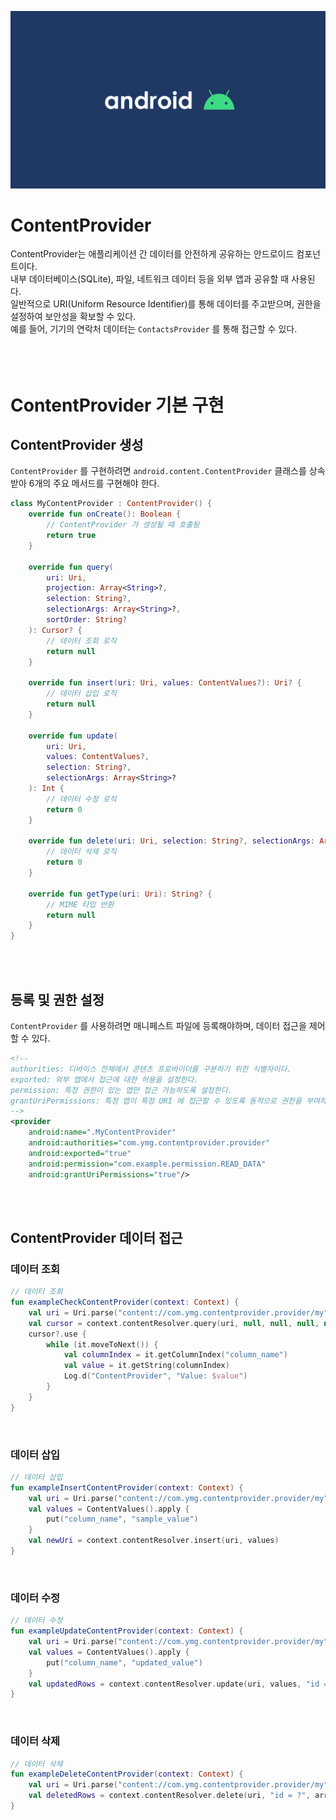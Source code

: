 ![banner](./android.png)
# ContentProvider
ContentProvider는 애플리케이션 간 데이터를 안전하게 공유하는 안드로이드 컴포넌트이다.<br/>
내부 데이터베이스(SQLite), 파일, 네트워크 데이터 등을 외부 앱과 공유할 때 사용된다.<br/>
일반적으로 URI(Uniform Resource Identifier)를 통해 데이터를 주고받으며, 권한을 설정하여 보안성을 확보할 수 있다.<br/>
예를 들어, 기기의 연락처 데이터는 `ContactsProvider` 를 통해 접근할 수 있다.<br/>
<br/>
<br/>
<br/>



# ContentProvider 기본 구현
## ContentProvider 생성
`ContentProvider` 를 구현하려면 `android.content.ContentProvider` 클래스를 상속받아 6개의 주요 메서드를 구현해야 한다.<br/>

```kotlin
class MyContentProvider : ContentProvider() {
    override fun onCreate(): Boolean {
        // ContentProvider 가 생성될 때 호출됨
        return true
    }

    override fun query(
        uri: Uri,
        projection: Array<String>?,
        selection: String?,
        selectionArgs: Array<String>?,
        sortOrder: String?
    ): Cursor? {
        // 데이터 조회 로직
        return null
    }

    override fun insert(uri: Uri, values: ContentValues?): Uri? {
        // 데이터 삽입 로직
        return null
    }

    override fun update(
        uri: Uri,
        values: ContentValues?,
        selection: String?,
        selectionArgs: Array<String>?
    ): Int {
        // 데이터 수정 로직
        return 0
    }

    override fun delete(uri: Uri, selection: String?, selectionArgs: Array<String>?): Int {
        // 데이터 삭제 로직
        return 0
    }

    override fun getType(uri: Uri): String? {
        // MIME 타입 반환
        return null
    }
}
```
<br/>
<br/>

## 등록 및 권한 설정
`ContentProvider` 를 사용하려면 매니페스트 파일에 등록해야하며, 데이터 접근을 제어할 수 있다.<br/>

```xml
<!-- 
authorities: 디바이스 전체에서 콘텐츠 프로바이더를 구분하기 위한 식별자이다.
exported: 외부 앱에서 접근에 대한 허용을 설정한다.
permission: 특정 권한이 있는 앱만 접근 가능하도록 설정한다.
grantUriPermissions: 특정 앱이 특정 URI 에 접근할 수 있도록 동적으로 권한을 부여하는 기능으로, 앱이 미리 선언한 권한이 없어도 특정 URI 에 대해 읽기(READ) 또는 쓰기(WRITE) 권한을 일시적으로 부여할 수 있다.
-->
<provider
    android:name=".MyContentProvider"
    android:authorities="com.ymg.contentprovider.provider"
    android:exported="true"
    android:permission="com.example.permission.READ_DATA"
    android:grantUriPermissions="true"/>
```
<br/>
<br/>

## ContentProvider 데이터 접근
### 데이터 조회
```kotlin
// 데이터 조회
fun exampleCheckContentProvider(context: Context) {
    val uri = Uri.parse("content://com.ymg.contentprovider.provider/my")
    val cursor = context.contentResolver.query(uri, null, null, null, null)
    cursor?.use {
        while (it.moveToNext()) {
            val columnIndex = it.getColumnIndex("column_name")
            val value = it.getString(columnIndex)
            Log.d("ContentProvider", "Value: $value")
        }
    }
}
```
<br/>

### 데이터 삽입
```kotlin
// 데이터 삽입
fun exampleInsertContentProvider(context: Context) {
    val uri = Uri.parse("content://com.ymg.contentprovider.provider/my")
    val values = ContentValues().apply {
        put("column_name", "sample_value")
    }
    val newUri = context.contentResolver.insert(uri, values)
}
```
<br/>

### 데이터 수정
```kotlin
// 데이터 수정
fun exampleUpdateContentProvider(context: Context) {
    val uri = Uri.parse("content://com.ymg.contentprovider.provider/my")
    val values = ContentValues().apply {
        put("column_name", "updated_value")
    }
    val updatedRows = context.contentResolver.update(uri, values, "id = ?", arrayOf("1"))
}
```
<br/>

### 데이터 삭제
```kotlin
// 데이터 삭제
fun exampleDeleteContentProvider(context: Context) {
    val uri = Uri.parse("content://com.ymg.contentprovider.provider/my")
    val deletedRows = context.contentResolver.delete(uri, "id = ?", arrayOf("1"))
}
```